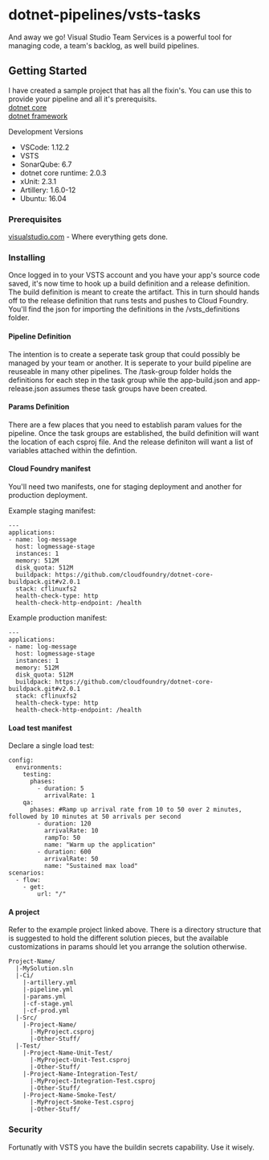 # dotnet-pipelines/vsts-tasks

And away we go! Visual Studio Team Services is a powerful tool for managing code, a team's backlog, as well build pipelines.

## Getting Started

I have created a sample project that has all the fixin's. You can use this to provide your pipeline and all it's prerequisits.  
[dotnet core](https://github.com/ddieruf/log-message-core20)  
[dotnet framework](https://github.com/ddieruf/log-message-framework45)

Development Versions  
- VSCode: 1.12.2  
- VSTS  
- SonarQube: 6.7  
- dotnet core runtime: 2.0.3  
- xUnit: 2.3.1  
- Artillery: 1.6.0-12  
- Ubuntu: 16.04  

### Prerequisites

[visualstudio.com](http://visualstudio.com/) - Where everything gets done. 

### Installing

Once logged in to your VSTS account and you have your app's source code saved, it's now time to hook up a build definition and a release definition. The build definition is meant to create the artifact. This in turn should hands off to the release definition that runs tests and pushes to Cloud Foundry. You'll find the json for importing the definitions in the /vsts_definitions folder.

#### Pipeline Definition

The intention is to create a seperate task group that could possibly be managed by your team or another. It is seperate to your build pipeline are reuseable in many other pipelines. The /task-group folder holds the definitions for each step in the task group while the app-build.json and app-release.json assumes these task groups have been created.

#### Params Definition

There are a few places that you need to establish param values for the pipeline. Once the task groups are established, the build definition will want the location of each csproj file. And the release definiton will want a list of variables attached within the defintion.

#### Cloud Foundry manifest

You'll need two manifests, one for staging deployment and another for production deployment.

Example staging manifest:
```
---
applications:
- name: log-message
  host: logmessage-stage
  instances: 1
  memory: 512M
  disk_quota: 512M
  buildpack: https://github.com/cloudfoundry/dotnet-core-buildpack.git#v2.0.1
  stack: cflinuxfs2
  health-check-type: http
  health-check-http-endpoint: /health
```

Example production manifest:
```
---
applications:
- name: log-message
  host: logmessage-stage
  instances: 1
  memory: 512M
  disk_quota: 512M
  buildpack: https://github.com/cloudfoundry/dotnet-core-buildpack.git#v2.0.1
  stack: cflinuxfs2
  health-check-type: http
  health-check-http-endpoint: /health
```

#### Load test manifest

Declare a single load test:

```
config:
  environments:
    testing:
      phases:
        - duration: 5
          arrivalRate: 1
    qa:
      phases: #Ramp up arrival rate from 10 to 50 over 2 minutes, followed by 10 minutes at 50 arrivals per second
        - duration: 120
          arrivalRate: 10
          rampTo: 50
          name: "Warm up the application"
        - duration: 600
          arrivalRate: 50
          name: "Sustained max load"
scenarios:
  - flow:
    - get:
        url: "/"
```

#### A project

Refer to the example project linked above. There is a directory structure that is suggested to hold the different solution pieces, but the available customizations in params should let you arrange the solution otherwise.
```
Project-Name/  
  |-MySolution.sln  
  |-Ci/  
    |-artillery.yml  
    |-pipeline.yml  
    |-params.yml  
    |-cf-stage.yml  
    |-cf-prod.yml  
  |-Src/  
    |-Project-Name/  
      |-MyProject.csproj  
      |-Other-Stuff/  
  |-Test/  
    |-Project-Name-Unit-Test/  
      |-MyProject-Unit-Test.csproj  
      |-Other-Stuff/  
    |-Project-Name-Integration-Test/  
      |-MyProject-Integration-Test.csproj  
      |-Other-Stuff/  
    |-Project-Name-Smoke-Test/  
      |-MyProject-Smoke-Test.csproj  
      |-Other-Stuff/
```

### Security

Fortunatly with VSTS you have the buildin secrets capability. Use it wisely.